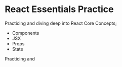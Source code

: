 # React Essentials Practice

Practicing and diving deep into React Core Concepts; 
- Components
- JSX
- Props
- State

Practicing and